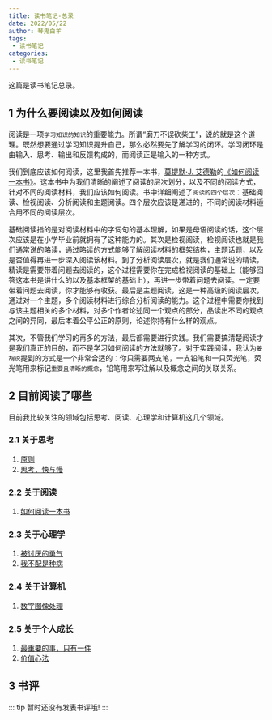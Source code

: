 ```yaml
---
title: 读书笔记-总录
date: 2022/05/22
author: 琴鬼白羊
tags:
 - 读书笔记
categories:
 - 读书笔记
---
```

  

这篇是读书笔记总录。


## 1 为什么要阅读以及如何阅读

阅读是一项`学习知识的知识`的重要能力。所谓“磨刀不误砍柴工”，说的就是这个道理。既然想要通过学习知识提升自己，那么必然要先了解学习的闭环。学习闭环是由输入、思考、输出和反馈构成的，而阅读正是输入的一种方式。

我们到底应该如何阅读，这里我首先推荐一本书，[莫提默·J. 艾德勒](https://baike.baidu.com/item/%E8%8E%AB%E6%8F%90%E9%BB%98%C2%B7J.%E8%89%BE%E5%BE%B7%E5%8B%92/8922719?fr=aladdin)的[《如何阅读一本书》](https://book.douban.com/subject/1013208/)。这本书中为我们清晰的阐述了阅读的层次划分，以及不同的阅读方式，针对不同的阅读材料，我们应该如何阅读。书中详细阐述了`阅读的四个层次`：基础阅读、检视阅读、分析阅读和主题阅读。四个层次应该是递进的，不同的阅读材料适合用不同的阅读层次。

基础阅读指的是对阅读材料中的字词句的基本理解，如果是母语阅读的话，这个层次应该是在小学毕业前就拥有了这种能力的。其次是检视阅读，检视阅读也就是我们通常说的略读，通过略读的方式能够了解阅读材料的框架结构，主题话题，以及是否值得再进一步深入阅读该材料。到了分析阅读层次，就是我们通常说的精读，精读是需要带着问题去阅读的，这个过程需要你在完成检视阅读的基础上（能够回答这本书是讲什么的以及基本框架的基础上），再进一步带着问题去阅读。一定要带着问题去阅读，你才能够有收获。最后是主题阅读，这是一种高级的阅读层次，通过对一个主题，多个阅读材料进行综合分析阅读的能力。这个过程中需要你找到与该主题相关的多个材料，对多个作者论述同一个观点的部分，品读出不同的观点之间的异同，最后本着公平公正的原则，论述你持有什么样的观点。

其次，不管我们学习的再多的方法，最后都需要进行实践。我们需要搞清楚阅读才是我们真正的目的，而不是学习如何阅读的方法就够了。对于实践阅读，我认为`姜胡说`提到的方式是一个非常合适的：你只需要两支笔，一支铅笔和一只荧光笔，荧光笔用来标记`重要且清晰的概念`，铅笔用来写注解以及概念之间的关联关系。

## 2 目前阅读了哪些

目前我比较关注的领域包括思考、阅读、心理学和计算机这几个领域。

### 2.1 关于思考

1. [原则](https://book.douban.com/subject/27608239/)
2. [思考，快与慢](https://book.douban.com/subject/10785583/)

### 2.2 关于阅读

1. [如何阅读一本书](https://book.douban.com/subject/1013208/)

### 2.3 关于心理学

1. [被讨厌的勇气](https://book.douban.com/subject/26369699/)
2. [我不配是种病](https://book.douban.com/subject/35116226/)

### 2.4 关于计算机

1. [数字图像处理](https://book.douban.com/subject/6434627/)

### 2.5 关于个人成长

1. [最重要的事，只有一件](https://book.douban.com/subject/26656532/)
2. [价值心法](https://book.douban.com/subject/36418769/)

## 3 书评

::: tip
暂时还没有发表书评哦!
:::
